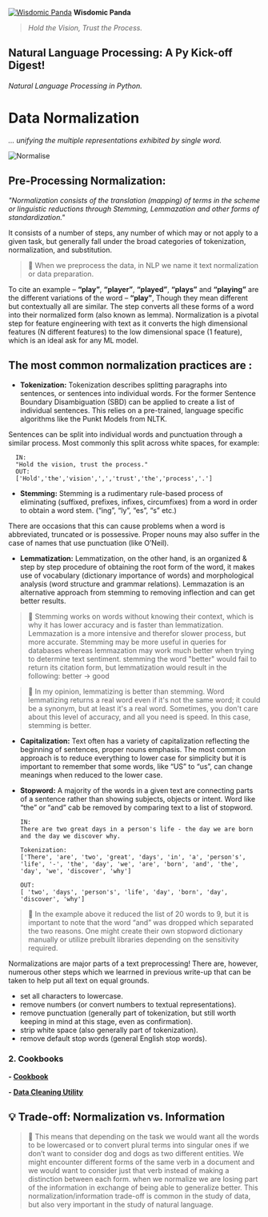 [![Wisdomic Panda](https://github.com/robagwe/wisdomic-panda/blob/master/imgs/panda.png)](http://www.rohanbagwe.com/)  **Wisdomic Panda**
> *Hold the Vision, Trust the Process.*

## Natural Language Processing: A Py Kick-off Digest! 
###### Natural Language Processing in Python.

# Data Normalization
*... unifying the multiple representations exhibited by single word.*

![Normalise](https://github.com/robagwe/wisdomic-panda/blob/master/imgs/normal.png)

## Pre-Processing Normalization:

*"Normalization consists of the translation (mapping) of terms in the scheme or linguistic reductions through Stemming, Lemmazation and other forms of standardization."*

It consists of a number of steps, any number of which may or not apply to a given task, but generally fall under the broad categories of tokenization, normalization, and substitution.

> :pushpin: When we preprocess the data, in NLP we name it text normalization or data preparation.


To cite an example – **“play”**, **“player”**, **“played”**, **“plays”** and **“playing”** are the different variations of the word – **“play”**, Though they mean different but contextually all are similar. The step converts all these forms of a word into their normalized form (also known as lemma). Normalization is a pivotal step for feature engineering with text as it converts the high dimensional features (N different features) to the low dimensional space (1 feature), which is an ideal ask for any ML model.


## The most common normalization practices are :

- **Tokenization:** Tokenization describes splitting paragraphs into sentences, or sentences into individual words. For the former Sentence Boundary Disambiguation (SBD) can be applied to create a list of individual sentences. This relies on a pre-trained, language specific algorithms like the Punkt Models from NLTK.

Sentences can be split into individual words and punctuation through a similar process. Most commonly this split across white spaces, for example:

      IN:
      "Hold the vision, trust the process."
      OUT:
      ['Hold','the','vision',',','trust','the','process','.']
      

- **Stemming:**  Stemming is a rudimentary rule-based process of eliminating (suffixed, prefixes, infixes, circumfixes) from a word in order to obtain a word stem. (“ing”, “ly”, “es”, “s” etc.)

      
There are occasions that this can cause problems when a word is abbreviated, truncated or is possessive. Proper nouns may also suffer in the case of names that use punctuation (like O’Neil).





- **Lemmatization:** Lemmatization, on the other hand, is an organized & step by step procedure of obtaining the root form of the word, it makes use of vocabulary (dictionary importance of words) and morphological analysis (word structure and grammar relations). Lemmazation is an alternative approach from stemming to removing inflection and can get better results.


> :pushpin: Stemming works on words without knowing their context, which is why it has lower accuracy and is faster than lemmatization. Lemmazation is a more intensive and therefor slower process, but more accurate. Stemming may be more useful in queries for databases whereas lemmazation may work much better when trying to determine text sentiment. stemming the word "better" would fail to return its citation form, but lemmatization would result in the following: better → good

> :pushpin: In my opinion, lemmatizing is better than stemming. Word lemmatizing returns a real word even if it's not the same word; it could be a synonym, but at least it's a real word. Sometimes, you don't care about this level of accuracy, and all you need is speed. In this case, stemming is better.


- **Capitalization:** Text often has a variety of capitalization reflecting the beginning of sentences, proper nouns emphasis. The most common approach is to reduce everything to lower case for simplicity but it is important to remember that some words, like “US” to “us”, can change meanings when reduced to the lower case.

- **Stopword:** A majority of the words in a given text are connecting parts of a sentence rather than showing subjects, objects or intent. Word like “the” or “and” cab be removed by comparing text to a list of stopword.

      IN:
      There are two great days in a person's life - the day we are born and the day we discover why.
      
      Tokenization:
      ['There', 'are', 'two', 'great', 'days', 'in', 'a', 'person's', 'life', '-', 'the', 'day', 'we', 'are', 'born', 'and', 'the', 'day', 'we', 'discover', 'why']
      
      OUT:
      [ 'two', 'days', 'person's', 'life', 'day', 'born', 'day', 'discover', 'why']

> :pushpin:  In the example above it reduced the list of 20 words to 9, but it is important to note that the word “and” was dropped which separated the two reasons. One might create their own stopword dictionary manually or utilize prebuilt libraries depending on the sensitivity required.

Normalizations are major parts of a text preprocessing! 
There are, however, numerous other steps which we learrned in previous write-up that can be taken to help put all text on equal grounds.


-	set all characters to lowercase.
-	remove numbers (or convert numbers to textual representations).
-	remove punctuation (generally part of tokenization, but still worth keeping in mind at this stage, even as confirmation).
-	strip white space (also generally part of tokenization).
-	remove default stop words (general English stop words).

### 2. Cookbooks
**- [Cookbook](https://github.com/robagwe/kick-off-NLP-Natural_Language_Processing-Python/blob/master/2_Data_Preprocessing_Normalization/Data_Preprocessing_Example.ipynb)**

**- [Data Cleaning Utility](https://github.com/robagwe/kick-off-NLP-Natural_Language_Processing-Python/blob/master/2_Data_Preprocessing_Normalization/functions_cookbook.py)**

## :bulb: Trade-off: Normalization vs. Information


> :pushpin: This means that depending on the task we would want all the words to be lowercased or to convert plural terms into singular ones if we don’t want to consider dog and dogs as two different entities.
We might encounter different forms of the same verb in a document and we would want to consider just that verb instead of making a distinction between each form.
when we normalize we are losing part of the information in exchange of being able to generalize better.
This normalization/information trade-off is common in the study of data, but also very important in the study of natural language.

